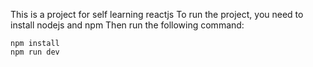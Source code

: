 This is a project for self learning reactjs
To run the project, you need to install nodejs and npm
Then run the following command:
```
npm install
npm run dev
```
